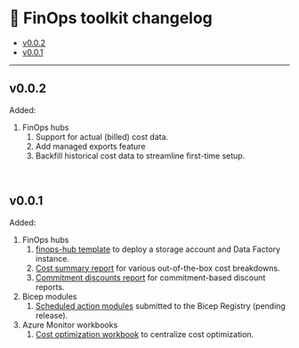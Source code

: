 # 📜 FinOps toolkit changelog

- [v0.0.2](#v002)
- [v0.0.1](#v001)

---

<!--
## Unreleased
-->
## v0.0.2

Added:

1. FinOps hubs
   1. Support for actual (billed) cost data.
   2. Add managed exports feature
   3. Backfill historical cost data to streamline first-time setup.

<br>

## v0.0.1

Added:

1. FinOps hubs
   1. [finops-hub template](finops-hub) to deploy a storage account and Data Factory instance.
   2. [Cost summary report](./finops-hub/reports/cost-summary.md) for various out-of-the-box cost breakdowns.
   3. [Commitment discounts report](./finops-hub/reports/commitment-discounts.md) for commitment-based discount reports.
2. Bicep modules
   1. [Scheduled action modules](bicep-registry/README.md#scheduled-actions) submitted to the Bicep Registry (pending release).
3. Azure Monitor workbooks
   1. [Cost optimization workbook](optimization-workbook) to centralize cost optimization.

<br>
